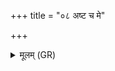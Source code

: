 +++
title = "०८ अष्ट च मे"

+++
<details><summary>मूलम् (GR)</summary>

अष्ट च मे ऽशीतिश् च  
(…) ॥ +++(see 1bcd)+++
</details>